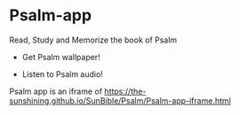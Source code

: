 # Psalm-app
Read, Study and Memorize the book of Psalm

+ Get Psalm wallpaper!

+ Listen to Psalm audio!

Psalm app is an iframe of
https://the-sunshining.github.io/SunBible/Psalm/Psalm-app-iframe.html

